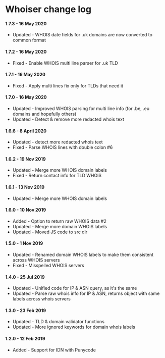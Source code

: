 # Whoiser change log

#### 1.7.3 - 16 May 2020
- Updated - WHOIS date fields for .uk domains are now converted to common format

#### 1.7.2 - 16 May 2020
- Fixed - Enable WHOIS multi line parser for .uk TLD

#### 1.7.1 - 16 May 2020
- Fixed - Apply multi lines fix only for TLDs that need it

#### 1.7.0 - 16 May 2020
- Updated - Improved WHOIS parsing for multi line info (for .be, .eu domains and hopefully others)
- Updated - Detect & remove more redacted whois text

#### 1.6.6 - 8 April 2020
- Updated - detect more redacted whois text
- Fixed - Parse WHOIS lines with double colon #6

#### 1.6.2 - 19 Nov 2019
- Updated - Merge more WHOIS domain labels
- Fixed - Return contact info for TLD WHOIS

#### 1.6.1 - 13 Nov 2019
- Updated - Merge more WHOIS domain labels

#### 1.6.0 - 10 Nov 2019
- Added - Option to return raw WHOIS data #2
- Updated - Merge more domain WHOIS labels
- Updated - Moved JS code to src dir

#### 1.5.0 - 1 Nov 2019
- Updated - Renamed domain WHOIS labels to make them consistent across WHOIS servers
- Fixed - Misspelled WHOIS servers

#### 1.4.0 - 25 Jul 2019
- Updated - Unified code for IP & ASN query, as it's the same
- Updated - Parse raw whois info for IP & ASN, returns object with same labels across whois servers

#### 1.3.0 - 23 Feb 2019
- Updated - TLD & domain validator functions
- Updated - More ignored keywords for domain whois labels

#### 1.2.0 - 12 Feb 2019
- Added - Support for IDN with Punycode
